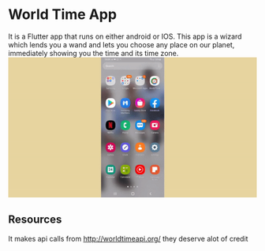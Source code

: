 
# World Time App

It is a Flutter app that runs on either android or IOS. This app is a wizard which lends you a wand and lets you choose any place on our planet, immediately showing you the time and its time zone.
![Screen recording the app](./assets/worldtime.gif)

## Resources

It makes api calls from http://worldtimeapi.org/ they deserve alot of credit

  
